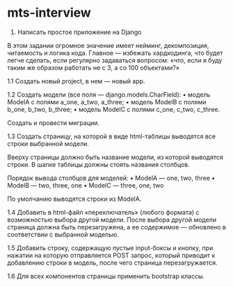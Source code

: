 # mts-interview

1. Написать простое приложение на Django

В этом задании огромное значение имеет нейминг, декомпозиция, читаемость и логика кода.
Главное — избежать хардкодинга, что будет легче сделать, если регулярно задаваться вопросом: «что, если я буду таким же образом работать не с 3, а со 100 объектами?»


1.1  Создать новый project, в нем — новый app.


1.2  Создать модели (все поля — django.models.CharField): 
• модель ModelA с полями a_one, a_two, a_three;
• модель ModelB с полями b_one, b_two, b_three;
• модель ModelC с полями c_one, c_two, c_three.

Создать и провести миграции.


1.3  Создать страницу, на которой в виде html-таблицы выводятся все строки выбранной модели.

Вверху страницы должно быть название модели, из которой выводятся строки.
В шапке таблицы должны стоять названия столбцов.

Порядок вывода столбцов для моделей:
• ModelA — one, two, three
• ModelB — two, three, one
• ModelC — three, one, two

По умолчанию выводятся строки из ModelA.


1.4  Добавить в html-файл «переключатель» (любого формата) с возможностью выбора другой модели.
После выбора другой модели страница должна быть перезагружена, а ее содержимое — обновлено в соответствии с выбранной моделью.


1.5  Добавить строку, содержащую пустые input-боксы и кнопку, при нажатии на которую отправляется POST запрос, который приводит к добавлению строки в модель, после чего страница перезагружается.


1.6  Для всех компонентов страницы применить bootstrap классы.
